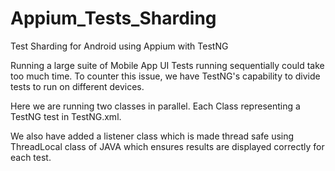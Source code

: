 # Appium_Tests_Sharding
Test Sharding for Android using Appium with TestNG

Running a large suite of Mobile App UI Tests running sequentially could take too much time. To counter this issue, we have TestNG's capability to divide tests to run on different devices.

Here we are running two classes in parallel. Each Class representing a TestNG test in TestNG.xml.

We also have added a listener class which is made thread safe using ThreadLocal class of JAVA which ensures results are displayed correctly for each test.
